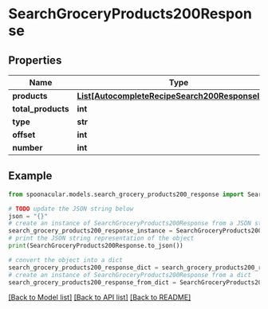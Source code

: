 # SearchGroceryProducts200Response



## Properties

Name | Type | Description | Notes
------------ | ------------- | ------------- | -------------
**products** | [**List[AutocompleteRecipeSearch200ResponseInner]**](AutocompleteRecipeSearch200ResponseInner.md) |  | 
**total_products** | **int** |  | 
**type** | **str** |  | 
**offset** | **int** |  | 
**number** | **int** |  | 

## Example

```python
from spoonacular.models.search_grocery_products200_response import SearchGroceryProducts200Response

# TODO update the JSON string below
json = "{}"
# create an instance of SearchGroceryProducts200Response from a JSON string
search_grocery_products200_response_instance = SearchGroceryProducts200Response.from_json(json)
# print the JSON string representation of the object
print(SearchGroceryProducts200Response.to_json())

# convert the object into a dict
search_grocery_products200_response_dict = search_grocery_products200_response_instance.to_dict()
# create an instance of SearchGroceryProducts200Response from a dict
search_grocery_products200_response_from_dict = SearchGroceryProducts200Response.from_dict(search_grocery_products200_response_dict)
```
[[Back to Model list]](../README.md#documentation-for-models) [[Back to API list]](../README.md#documentation-for-api-endpoints) [[Back to README]](../README.md)



